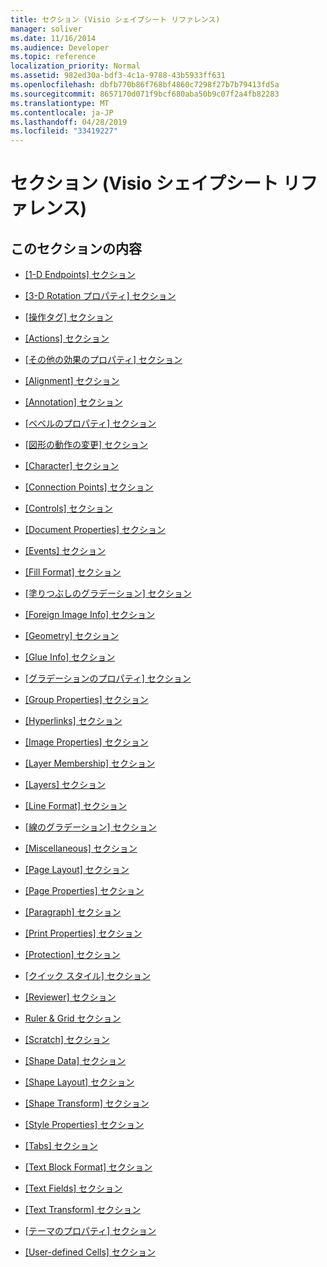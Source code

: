 ```yaml
---
title: セクション (Visio シェイプシート リファレンス)
manager: soliver
ms.date: 11/16/2014
ms.audience: Developer
ms.topic: reference
localization_priority: Normal
ms.assetid: 982ed30a-bdf3-4c1a-9788-43b5933ff631
ms.openlocfilehash: dbfb770b86f768bf4860c7298f27b7b79413fd5a
ms.sourcegitcommit: 8657170d071f9bcf680aba50b9c07f2a4fb82283
ms.translationtype: MT
ms.contentlocale: ja-JP
ms.lasthandoff: 04/28/2019
ms.locfileid: "33419227"
---
```

# <a name="sections-visio-shapesheet-reference"></a>セクション (Visio シェイプシート リファレンス)

## <a name="in-this-section"></a>このセクションの内容

- [[1-D Endpoints] セクション](1-d-endpoints-section.md)
    
- [[3-D Rotation プロパティ] セクション](3-d-rotation-properties-section.md)
    
- [[操作タグ] セクション](action-tag-section.md)
    
- [[Actions] セクション](actions-section.md)
    
- [[その他の効果のプロパティ] セクション](additional-effect-properties-section.md)
    
- [[Alignment] セクション](alignment-section.md)
    
- [[Annotation] セクション](annotation-section.md)
    
- [[ベベルのプロパティ] セクション](bevel-properties-section.md)
    
- [[図形の動作の変更] セクション](change-shape-behavior-section.md)
    
- [[Character] セクション](character-section.md)
    
- [[Connection Points] セクション](connection-points-section.md)
    
- [[Controls] セクション](controls-section.md)
    
- [[Document Properties] セクション](document-properties-section.md)
    
- [[Events] セクション](events-section.md)
    
- [[Fill Format] セクション](fill-format-section.md)
    
- [[塗りつぶしのグラデーション] セクション](fill-gradient-section.md)
    
- [[Foreign Image Info] セクション](foreign-image-info-section.md)
    
- [[Geometry] セクション](geometry-section.md)
    
- [[Glue Info] セクション](glue-info-section.md)
    
- [[グラデーションのプロパティ] セクション](gradient-properties-section.md)
    
- [[Group Properties] セクション](group-properties-section.md)
    
- [[Hyperlinks] セクション](hyperlinks-section.md)
    
- [[Image Properties] セクション](image-properties-section.md)
    
- [[Layer Membership] セクション](layer-membership-section.md)
    
- [[Layers] セクション](layers-section.md)
    
- [[Line Format] セクション](line-format-section.md)
    
- [[線のグラデーション] セクション](line-gradient-section.md)
    
- [[Miscellaneous] セクション](miscellaneous-section.md)
    
- [[Page Layout] セクション](page-layout-section.md)
    
- [[Page Properties] セクション](page-properties-section.md)
    
- [[Paragraph] セクション](paragraph-section.md)
    
- [[Print Properties] セクション](print-properties-section.md)
    
- [[Protection] セクション](protection-section.md)
    
- [[クイック スタイル] セクション](quick-style-section.md)
    
- [[Reviewer] セクション](reviewer-section.md)
    
- [Ruler &amp; Grid セクション](rulergrid-section.md)
    
- [[Scratch] セクション](scratch-section.md)
    
- [[Shape Data] セクション](shape-data-section.md)
    
- [[Shape Layout] セクション](shape-layout-section.md)
    
- [[Shape Transform] セクション](shape-transform-section.md)
    
- [[Style Properties] セクション](style-properties-section.md)
    
- [[Tabs] セクション](tabs-section.md)
    
- [[Text Block Format] セクション](text-block-format-section.md)
    
- [[Text Fields] セクション](text-fields-section.md)
    
- [[Text Transform] セクション](text-transform-section.md)
    
- [[テーマのプロパティ] セクション](theme-properties-section.md)
    
- [[User-defined Cells] セクション](user-defined-cells-section.md)
    

